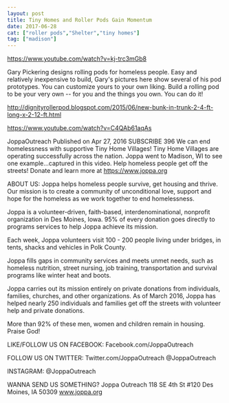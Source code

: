 ```yaml
---
layout: post
title: Tiny Homes and Roller Pods Gain Momentum
date: 2017-06-28
cat: ["roller pods","Shelter","tiny homes"]
tag: ["madison"]
---
```


https://www.youtube.com/watch?v=kj-trc3mGb8

Gary Pickering designs rolling pods for homeless people. Easy and relatively inexpensive to build, Gary's pictures here show several of his pod prototypes. You can customize yours to your own liking. Build a rolling pod to be your very own -- for you and the things you own. You can do it!

http://dignityrollerpod.blogspot.com/2015/06/new-bunk-in-trunk-2-4-ft-long-x-2-12-ft.html

https://www.youtube.com/watch?v=C4QAb61aqAs

JoppaOutreach
Published on Apr 27, 2016
SUBSCRIBE 396
We can end homelessness with supportive Tiny Home Villages!
Tiny Home Villages are operating successfully across the nation.
Joppa went to Madison, WI to see one example...captured in this video.
Help homeless people get off the streets! Donate and learn more at https://www.joppa.org

ABOUT US:
Joppa helps homeless people survive, get housing and thrive. Our mission is to create a community of unconditional love, support and hope for the homeless as we work together to end homelessness. 

Joppa is a volunteer-driven, faith-based, interdenominational, nonprofit organization in Des Moines, Iowa. 95% of every donation goes directly to programs services to help Joppa achieve its mission.

Each week, Joppa volunteers visit 100 - 200 people living under bridges, in tents, shacks and vehicles in Polk County.

Joppa fills gaps in community services and meets unmet needs, such as homeless nutrition, street nursing, job training, transportation and survival programs like winter heat and boots.

Joppa carries out its mission entirely on private donations from individuals, families, churches, and other organizations. As of March 2016, Joppa has helped nearly 250 individuals and families get off the streets with volunteer help and private donations.

More than 92% of these men, women and children remain in housing. Praise God!

LIKE/FOLLOW US ON FACEBOOK:
Facebook.com/JoppaOutreach

FOLLOW US ON TWITTER:
Twitter.com/JoppaOutreach
@JoppaOutreach

INSTAGRAM:
@JoppaOutreach

WANNA SEND US SOMETHING?
Joppa Outreach
118 SE 4th St #120
Des Moines, IA 50309
www.joppa.org